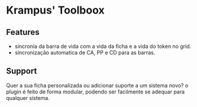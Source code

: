 # Krampus' Toolboox

## Features
- sincronia da barra de vida com a vida da ficha e a vida do token no grid.
- sincronização automatica de CA, PP e CD para as barras.


## Support
Quer a sua ficha personalizada ou adicionar suporte a um sistema novo?
o plugin é feito de forma modular, podendo ser facilmente se adequar para qualquer sistema.